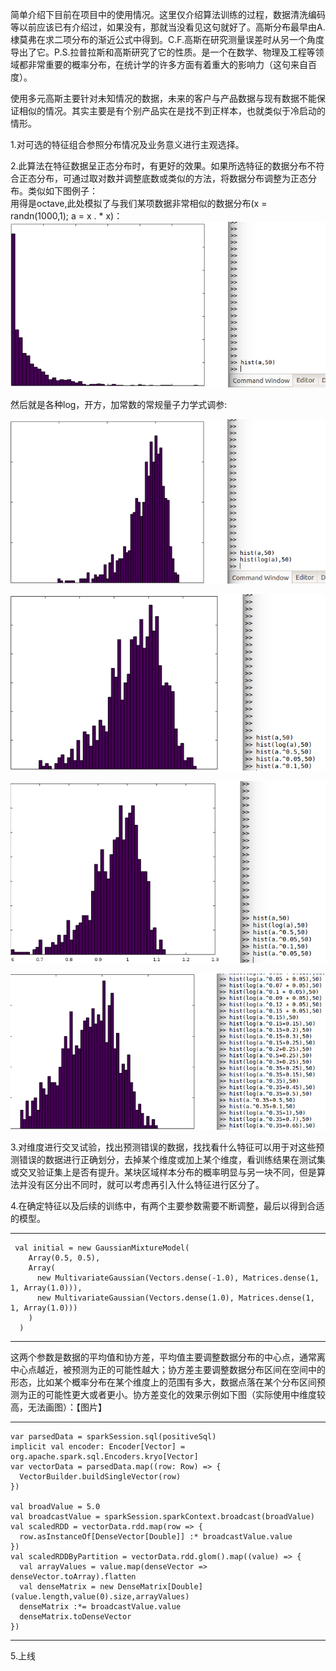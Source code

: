 简单介绍下目前在项目中的使用情况。这里仅介绍算法训练的过程，数据清洗编码等以前应该已有介绍过，如果没有，那就当没看见这句就好了。高斯分布最早由A.棣莫弗在求二项分布的渐近公式中得到。C.F.高斯在研究测量误差时从另一个角度导出了它。P.S.拉普拉斯和高斯研究了它的性质。是一个在数学、物理及工程等领域都非常重要的概率分布，在统计学的许多方面有着重大的影响力（这句来自百度）。     

使用多元高斯主要针对未知情况的数据，未来的客户与产品数据与现有数据不能保证相似的情况。其实主要是有个别产品实在是找不到正样本，也就类似于冷启动的情形。

1.对可选的特征组合参照分布情况及业务意义进行主观选择。   

2.此算法在特征数据呈正态分布时，有更好的效果。如果所选特征的数据分布不符合正态分布，可通过取对数并调整底数或类似的方法，将数据分布调整为正态分布。类似如下图例子：     
  用得是octave,此处模拟了与我们某项数据非常相似的数据分布(x = randn(1000,1); a = x . * x)：
  ![Image](/ppp/gaussion/order_distribution.png)     
  
  然后就是各种log，开方，加常数的常规量子力学式调参:     

  ![Image](/ppp/gaussion/log_order_distribution.png)      

  ![Image](/ppp/gaussion/01od.png)     

  ![Image](/ppp/gaussion/005od.png)    

  ![Image](/ppp/gaussion/035c65od.png)  

3.对维度进行交叉试验，找出预测错误的数据，找找看什么特征可以用于对这些预测错误的数据进行正确划分，去掉某个维度或加上某个维度，看训练结果在测试集或交叉验证集上是否有提升。某块区域样本分布的概率明显与另一块不同，但是算法并没有区分出不同时，就可以考虑再引入什么特征进行区分了。     

4.在确定特征以及后续的训练中，有两个主要参数需要不断调整，最后以得到合适的模型。

-----

     val initial = new GaussianMixtureModel(
        Array(0.5, 0.5),
        Array(
          new MultivariateGaussian(Vectors.dense(-1.0), Matrices.dense(1, 1, Array(1.0))),
          new MultivariateGaussian(Vectors.dense(1.0), Matrices.dense(1, 1, Array(1.0)))
        )
      )

-----

这两个参数是数据的平均值和协方差，平均值主要调整数据分布的中心点，通常离中心点越近，被预测为正的可能性越大；协方差主要调整数据分布区间在空间中的形态，比如某个概率分布在某个维度上的范围有多大，数据点落在某个分布区间预测为正的可能性更大或者更小。协方差变化的效果示例如下图（实际使用中维度较高，无法画图）：【图片】


-----

    var parsedData = sparkSession.sql(positiveSql)
    implicit val encoder: Encoder[Vector] = org.apache.spark.sql.Encoders.kryo[Vector]
    var vectorData = parsedData.map((row: Row) => {
      VectorBuilder.buildSingleVector(row)
    })

    val broadValue = 5.0
    val broadcastValue = sparkSession.sparkContext.broadcast(broadValue)
    val scaledRDD = vectorData.rdd.map(row => {
      row.asInstanceOf[DenseVector[Double]] :* broadcastValue.value
    })
    val scaledRDDByPartition = vectorData.rdd.glom().map((value) => {
      val arrayValues = value.map(denseVector => denseVector.toArray).flatten
      val denseMatrix = new DenseMatrix[Double](value.length,value(0).size,arrayValues)
      denseMatrix :*= broadcastValue.value
      denseMatrix.toDenseVector
    })

-----
 
5.上线   
